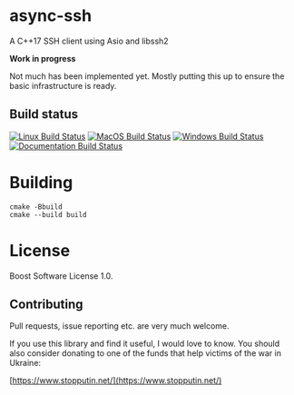 # async-ssh

A C++17 SSH client using Asio and libssh2

**Work in progress**

Not much has been implemented yet. Mostly putting this up to ensure
the basic infrastructure is ready.

## Build status

[![Linux Build Status](https://img.shields.io/github/actions/workflow/status/laudrup/async-ssh/linux.yml?branch=master&logo=linux&label=Linux)](https://github.com/laudrup/async-ssh/actions/workflows/linux.yml?branch=master) [![MacOS Build Status](https://img.shields.io/github/actions/workflow/status/laudrup/async-ssh/macos.yml?branch=master&logo=apple&label=MacOs)](https://github.com/laudrup/async-ssh/actions/workflows/apple.yml?branch=master) [![Windows Build Status](https://img.shields.io/github/actions/workflow/status/laudrup/async-ssh/windows.yml?branch=master&logo=windows&label=Windows)](https://github.com/laudrup/async-ssh/actions/workflows/windows.yml?branch=master) [![Documentation Build Status](https://img.shields.io/github/actions/workflow/status/laudrup/async-ssh/docs.yml?branch=master&logo=githubpages&label=Documentation)](https://laudrup.github.io/async-ssh/)

# Building

```
cmake -Bbuild
cmake --build build
```

# License
Boost Software License 1.0.

## Contributing

Pull requests, issue reporting etc. are very much welcome.

If you use this library and find it useful, I would love to know. You
should also consider donating to one of the funds that help victims of
the war in Ukraine:

[https://www.stopputin.net/](https://www.stopputin.net/)
